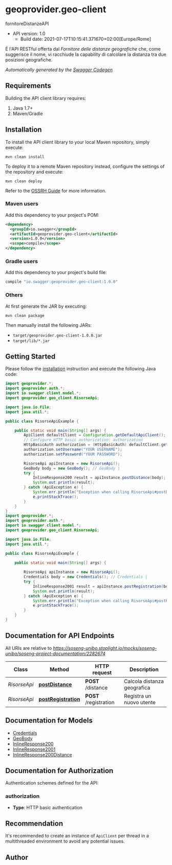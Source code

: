 # geoprovider.geo-client

fornitoreDistanzeAPI
- API version: 1.0
  - Build date: 2021-07-17T10:15:41.371670+02:00[Europe/Rome]

È l'API RESTful offerta dal *Fornitore delle distanze geografiche* che, come suggerisce il nome, vi racchiude la capability di calcolare la distanza tra due posizioni geografiche.


*Automatically generated by the [Swagger Codegen](https://github.com/swagger-api/swagger-codegen)*


## Requirements

Building the API client library requires:
1. Java 1.7+
2. Maven/Gradle

## Installation

To install the API client library to your local Maven repository, simply execute:

```shell
mvn clean install
```

To deploy it to a remote Maven repository instead, configure the settings of the repository and execute:

```shell
mvn clean deploy
```

Refer to the [OSSRH Guide](http://central.sonatype.org/pages/ossrh-guide.html) for more information.

### Maven users

Add this dependency to your project's POM:

```xml
<dependency>
  <groupId>io.swagger</groupId>
  <artifactId>geoprovider.geo-client</artifactId>
  <version>1.0.0</version>
  <scope>compile</scope>
</dependency>
```

### Gradle users

Add this dependency to your project's build file:

```groovy
compile "io.swagger:geoprovider.geo-client:1.0.0"
```

### Others

At first generate the JAR by executing:

```shell
mvn clean package
```

Then manually install the following JARs:

* `target/geoprovider.geo-client-1.0.0.jar`
* `target/lib/*.jar`

## Getting Started

Please follow the [installation](#installation) instruction and execute the following Java code:

```java
import geoprovider.*;
import geoprovider.auth.*;
import io.swagger.client.model.*;
import geoprovider.geo_client.RisorseApi;

import java.io.File;
import java.util.*;

public class RisorseApiExample {

    public static void main(String[] args) {
        ApiClient defaultClient = Configuration.getDefaultApiClient();
        // Configure HTTP basic authorization: authorization
        HttpBasicAuth authorization = (HttpBasicAuth) defaultClient.getAuthentication("authorization");
        authorization.setUsername("YOUR USERNAME");
        authorization.setPassword("YOUR PASSWORD");

        RisorseApi apiInstance = new RisorseApi();
        GeoBody body = new GeoBody(); // GeoBody | 
        try {
            InlineResponse200 result = apiInstance.postDistance(body);
            System.out.println(result);
        } catch (ApiException e) {
            System.err.println("Exception when calling RisorseApi#postDistance");
            e.printStackTrace();
        }
    }
}
import geoprovider.*;
import geoprovider.auth.*;
import io.swagger.client.model.*;
import geoprovider.geo_client.RisorseApi;

import java.io.File;
import java.util.*;

public class RisorseApiExample {

    public static void main(String[] args) {
        
        RisorseApi apiInstance = new RisorseApi();
        Credentials body = new Credentials(); // Credentials | 
        try {
            InlineResponse2001 result = apiInstance.postRegistration(body);
            System.out.println(result);
        } catch (ApiException e) {
            System.err.println("Exception when calling RisorseApi#postRegistration");
            e.printStackTrace();
        }
    }
}
```

## Documentation for API Endpoints

All URIs are relative to *https://soseng-unibo.stoplight.io/mocks/soseng-unibo/soseng-project-documentation/2282674*

Class | Method | HTTP request | Description
------------ | ------------- | ------------- | -------------
*RisorseApi* | [**postDistance**](docs/RisorseApi.md#postDistance) | **POST** /distance | Calcola distanza geografica
*RisorseApi* | [**postRegistration**](docs/RisorseApi.md#postRegistration) | **POST** /registration | Registra un nuovo utente

## Documentation for Models

 - [Credentials](docs/Credentials.md)
 - [GeoBody](docs/GeoBody.md)
 - [InlineResponse200](docs/InlineResponse200.md)
 - [InlineResponse2001](docs/InlineResponse2001.md)
 - [InlineResponse200Distance](docs/InlineResponse200Distance.md)

## Documentation for Authorization

Authentication schemes defined for the API:
### authorization

- **Type**: HTTP basic authentication


## Recommendation

It's recommended to create an instance of `ApiClient` per thread in a multithreaded environment to avoid any potential issues.

## Author


